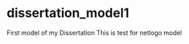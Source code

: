 dissertation_model1
===================

First model of my Dissertation
This is test for netlogo model
